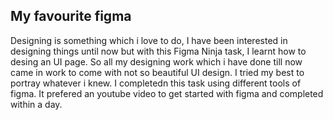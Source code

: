 ## My favourite figma

Designing is something which i love to do, I have been interested in designing things until now but with this Figma Ninja task, I learnt how to desing an UI page. So all my designing work which i have done till now came in work to come with not so beautiful UI design. I tried my best to portray whatever i knew. I completedn this task using different tools of figma. 
It prefered an youtube video to get started with figma and completed within a day.